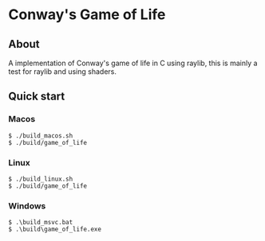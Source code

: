 # Conway's Game of Life

## About

A implementation of Conway's game of life in C using raylib, this is mainly a test for raylib and using shaders.

## Quick start

### Macos
```console
$ ./build_macos.sh
$ ./build/game_of_life
```

### Linux
```console
$ ./build_linux.sh
$ ./build/game_of_life
```

### Windows
```console
$ .\build_msvc.bat
$ .\build\game_of_life.exe
```
